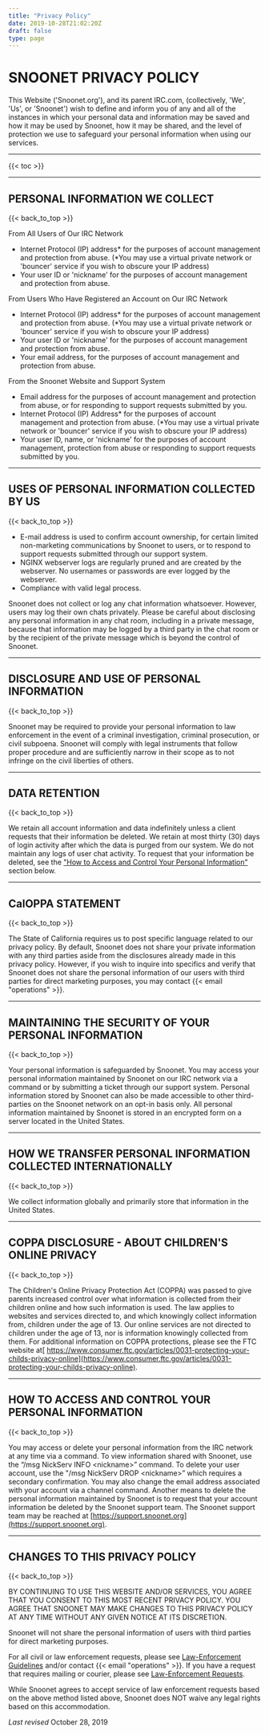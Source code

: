 ```yaml
---
title: "Privacy Policy"
date: 2019-10-28T21:02:20Z
draft: false
type: page
---
```


# SNOONET PRIVACY POLICY

This Website ('Snoonet.org'), and its parent IRC.com, (collectively, 'We', 'Us', or 'Snoonet') wish to define and inform you of any and all of the instances in which your personal data and information may be saved and how it may be used by Snoonet, how it may be shared, and the level of protection we use to safeguard your personal information when using our services.

---

{{< toc >}}

---

## PERSONAL INFORMATION WE COLLECT
{{< back_to_top >}}

From All Users of Our IRC Network

* Internet Protocol (IP) address* for the purposes of account management and protection from abuse. (*You may use a virtual private network or 'bouncer' service if you wish to obscure your IP address)
* Your user ID or 'nickname' for the purposes of account management and protection from abuse.

From Users Who Have Registered an Account on Our IRC Network

* Internet Protocol (IP) address* for the purposes of account management and protection from abuse. (*You may use a virtual private network or 'bouncer' service if you wish to obscure your IP address)
* Your user ID or 'nickname' for the purposes of account management and protection from abuse.
* Your email address, for the purposes of account management and protection from abuse.

From the Snoonet Website and Support System

* Email address for the purposes of account management and protection from abuse, or for responding to support requests submitted by you.
* Internet Protocol (IP) Address* for the purposes of account management and protection from abuse. (*You may use a virtual private network or 'bouncer' service if you wish to obscure your IP address)
* Your user ID, name, or 'nickname' for the purposes of account management, protection from abuse or responding to support requests submitted by you.

---
## USES OF PERSONAL INFORMATION COLLECTED BY US
{{< back_to_top >}}


* E-mail address is used to confirm account ownership, for certain limited non-marketing communications by Snoonet to users, or to respond to support requests submitted through our support system.
* NGINX webserver logs are regularly pruned and are created by the webserver. No usernames or passwords are ever logged by the webserver.
* Compliance with valid legal process.

Snoonet does not collect or log any chat information whatsoever. However, users may log their own chats privately. Please be careful about disclosing any personal information in any chat room, including in a private message, because that information may be logged by a third party in the chat room or by the recipient of the private message which is beyond the control of Snoonet.

---
## DISCLOSURE AND USE OF PERSONAL INFORMATION
{{< back_to_top >}}

Snoonet may be required to provide your personal information to law enforcement in the event of a criminal investigation, criminal prosecution, or civil subpoena. Snoonet will comply with legal instruments that follow proper procedure and are sufficiently narrow in their scope as to not infringe on the civil liberties of others.

---
## DATA RETENTION
{{< back_to_top >}}

We retain all account information and data indefinitely unless a client requests that their information be deleted. We retain at most thirty (30) days of login activity after which the data is purged from our system. We do not maintain any logs of user chat activity. To request that your information be deleted, see the [ "How to Access and Control Your Personal Information"](#how-to-access-and-control-your-personal-information) section below.

---
## CalOPPA STATEMENT
{{< back_to_top >}}

The State of California requires us to post specific language related to our privacy policy. By default, Snoonet does not share your private information with any third parties aside from the disclosures already made in this privacy policy. However, if you wish to inquire into specifics and verify that Snoonet does not share the personal information of our users with third parties for direct marketing purposes, you may contact {{< email "operations" >}}.

---
## MAINTAINING THE SECURITY OF YOUR PERSONAL INFORMATION
{{< back_to_top >}}

Your personal information is safeguarded by Snoonet. You may access your personal information maintained by Snoonet on our IRC network via a command or by submitting a ticket through our support system. Personal information stored by Snoonet can also be made accessible to other third-parties on the Snoonet network on an opt-in basis only. All personal information maintained by Snoonet is stored in an encrypted form on a server located in the United States.

---
## HOW WE TRANSFER PERSONAL INFORMATION COLLECTED INTERNATIONALLY
{{< back_to_top >}}

We collect information globally and primarily store that information in the United States.

---
## COPPA DISCLOSURE - ABOUT CHILDREN'S ONLINE PRIVACY
{{< back_to_top >}}

The Children's Online Privacy Protection Act (COPPA) was passed to give parents increased control over what information is collected from their children online and how such information is used. The law applies to websites and services directed to, and which knowingly collect information from, children under the age of 13. Our online services are not directed to children under the age of 13, nor is information knowingly collected from them. For additional information on COPPA protections, please see the FTC website at[ https://www.consumer.ftc.gov/articles/0031-protecting-your-childs-privacy-online](https://www.consumer.ftc.gov/articles/0031-protecting-your-childs-privacy-online).

---
## HOW TO ACCESS AND CONTROL YOUR PERSONAL INFORMATION
{{< back_to_top >}}

You may access or delete your personal information from the IRC network at any time via a command. To view information shared with Snoonet, use the &ldquo;/msg NickServ INFO &lt;nickname&gt;&rdquo; command. To delete your user account, use the "/msg NickServ DROP &lt;nickname&gt;&rdquo; which requires a secondary confirmation. You may also change the email address associated with your account via a channel command. Another means to delete the personal information maintained by Snoonet is to request that your account information be deleted by the Snoonet support team. The Snoonet support team may be reached at [https://support.snoonet.org](https://support.snoonet.org).

---
## CHANGES TO THIS PRIVACY POLICY
{{< back_to_top >}}

BY CONTINUING TO USE THIS WEBSITE AND/OR SERVICES, YOU AGREE THAT YOU CONSENT TO THIS MOST RECENT PRIVACY POLICY. YOU AGREE THAT SNOONET MAY MAKE CHANGES TO THIS PRIVACY POLICY AT ANY TIME WITHOUT ANY GIVEN NOTICE AT ITS DISCRETION.

Snoonet will not share the personal information of users with third parties for direct marketing purposes.

For all civil or law enforcement requests, please see [Law-Enforcement Guidelines](/le-guidelines) and/or contact {{< email "operations" >}}. If you have a request that requires mailing or courier, please see [Law-Enforcement Requests](/le-request).

While Snoonet agrees to accept service of law enforcement requests based on the above method listed above, Snoonet does NOT waive any legal rights based on this accommodation.

*Last revised* October 28, 2019

